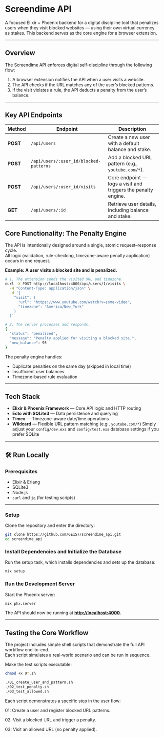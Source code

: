 # Screendime API

A focused Elixir + Phoenix backend for a digital discipline tool that penalizes users when they visit blocked websites — using their own virtual currency as stakes. This backend serves as the core engine for a browser extension.


---


## Overview

The Screendime API enforces digital self-discipline through the following flow:

1. A browser extension notifies the API when a user visits a website.
2. The API checks if the URL matches any of the user’s blocked patterns.
3. If the visit violates a rule, the API deducts a penalty from the user’s balance.

---


## Key API Endpoints

| Method   | Endpoint                               | Description                                                   |
| -------- | -------------------------------------- | ------------------------------------------------------------- |
| **POST** | `/api/users`                           | Create a new user with a default balance and stake.           |
| **POST** | `/api/users/:user_id/blocked-patterns` | Add a blocked URL pattern (e.g., `youtube.com/*`).            |
| **POST** | `/api/users/:user_id/visits`           | Core endpoint — logs a visit and triggers the penalty engine. |
| **GET**  | `/api/users/:id`                       | Retrieve user details, including balance and stake.           |


## Core Functionality: The Penalty Engine

The API is intentionally designed around a single, atomic request–response cycle.  
All logic (validation, rule-checking, timezone-aware penalty application) occurs in one request.

**Example: A user visits a blocked site and is penalized.**

```bash
# 1. The extension sends the visited URL and timezone.
curl -X POST http://localhost:4000/api/users/1/visits \
  -H "Content-Type: application/json" \
  -d '{
    "visit": {
      "url": "https://www.youtube.com/watch?v=some-video",
      "timezone": "America/New_York"
    }
  }'

# 2. The server processes and responds.
{
  "status": "penalized",
  "message": "Penalty applied for visiting a blocked site.",
  "new_balance": 95
}
```

The penalty engine handles:

- Duplicate penalties on the same day (skipped in local time)
- Insufficient user balances
- Timezone-based rule evaluation

---


## Tech Stack

- **Elixir & Phoenix Framework** — Core API logic and HTTP routing
- **Ecto with SQLite3** — Data persistence and querying
- **Timex** — Timezone-aware date/time operations
- **Wildcard** — Flexible URL pattern matching (e.g., `youtube.com/*`)
  Simply adjust your `config/dev.exs` and `config/test.exs` database settings if you prefer SQLite

---


## 🛠️ Run Locally

### **Prerequisites**

- Elixir & Erlang
- SQLite3
- Node.js
- `curl` and `jq` (for testing scripts)

---


### **Setup**

Clone the repository and enter the directory:

```bash
git clone https://github.com/GE1S7/screendime_api.git
cd screendime_api
```

### Install Dependencies and Initialize the Database

Run the setup task, which installs dependencies and sets up the database:

```bash
mix setup
```

### Run the Development Server

Start the Phoenix server:

```bash
mix phx.server
```

The API should now be running at **[http://localhost:4000](http://localhost:4000)**.


---


## Testing the Core Workflow

The project includes simple shell scripts that demonstrate the full API workflow end-to-end.  
Each script simulates a real-world scenario and can be run in sequence.

Make the test scripts executable:

```bash
chmod +x 0*.sh

./01_create_user_and_pattern.sh
./02_test_penalty.sh
./03_test_allowed.sh
```

Each script demonstrates a specific step in the user flow:

01: Create a user and register blocked URL patterns.

02: Visit a blocked URL and trigger a penalty.

03: Visit an allowed URL (no penalty applied).

